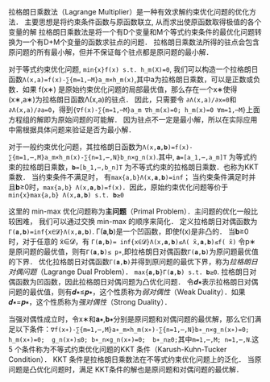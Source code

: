 拉格朗日乘数法（Lagrange Multiplier）是一种有效求解约束优化问题的优化方法． 主要思想是将约束条件函数与原函数联立, 从而求出使原函数取得极值的各个变量的解
拉格朗日乘数法是将一个有D个变量和M个等式约束条件的最优化问题转换为一个有D+M个变量的函数求驻点的问题． 拉格朗日乘数法所得的驻点会包含原问题的所有最小解，但并不保证每个驻点都是原问题的最小解．

对于等式约束优化问题, `min{x}f(x) s.t. h_m(X)=0`, 我们可以构造一个拉格朗日函数`Λ(x,a)=f(x)-∑{m=1,⋯M}a_m×h_m(x)`,其中a为拉格朗日乘数，可以是正数或负数．如果 f(x∗) 是原始约束优化问题的局部最优值，那么存在一个x∗使得(x∗,a∗)为拉格朗日函数Λ(x,a)的驻点． 因此，只需要令 `∂Λ(x,a)/∂x=0`和`∂Λ(x,a)/∂a=0`，得到`{∇f(x)-∑{m=1,⋯M}a_m ∇h_m(x)=0; h_m(x)=0 ∀m=1,⋯M}`上面方程组的解即为原始问题的可能解． 因为驻点不一定是最小解，所以在实际应用中需根据具体问题来验证是否为最小解．

对于一般约束优化问题，其拉格朗日函数为`Λ(x,𝐚,𝐛)=f(x)-∑{m=1,⋯,M}a_m×h_m(x)-∑{n=1,⋯,N}b_n×g_n(x)`.其中, `𝐚=[a_1,⋯,a_m]T` 为等式约束的拉格朗日乘数，`𝐛=[b_1,⋯,b_n]T` 为不等式约束的拉格朗日乘数．也称为KKT乘数．
当约束条件不满足时， 有`max{a,b}Λ(x,𝐚,𝐛)=inf`； 当约束条件满足时并且𝐛≥0时，`max{a,b} Λ(x,𝐚,𝐛)=f(x)`．因此，原始约束优化问题等价于`min{x}max{a,b} Λ(x,𝐚,𝐛) s.t. 𝐛≥0`

这里的 min-max 优化问题称为**主问题**（Primal Problem）．主问题的优化一般比较困难， 我们可以通过交换 min-max 的顺序来简化． 定义拉格朗日对偶函数为
`Γ(𝐚,𝐛)=inf{x∈𝓓}Λ(x,𝐚,𝐛)`.
Γ(𝐚,𝐛)是一个凹函数，即使f(x)是非凸的．
当𝐛≥0时，对于任意的 ̃x∈𝓓，有
`Γ(𝐚,𝐛)= inf{x∈𝓓}Λ(x,𝐚,𝐛)≤Λ( ̃x,𝐚,𝐛)≤f( ̃x)`
令p∗是原问题的最优值，则有`Γ(𝐚,𝐛)≤ p∗`,即拉格朗日对偶函数`Γ(𝐚,𝐛)`为原问题最优值的下界．
优化拉格朗日对偶函数`Γ(𝐚,𝐛)`并得到原问题的最优下界，称为*拉格朗日对偶问题*（Lagrange Dual Problem）．
`max{𝐚,𝐛}Γ(𝐚,𝐛) s.t. 𝐛≥0`. 
拉格朗日对偶函数为凹函数，因此拉格朗日对偶问题为凸优化问题．
令𝒅∗表示拉格朗日对偶问题的最优值，则有𝒅∗≤𝒑∗，这个性质称为*弱对偶性*（Weak Duality）．如果𝒅∗=𝒑∗，这个性质称为*强对偶性*（Strong Duality）．

当强对偶性成立时，令x∗和𝐚∗,𝐛∗分别是原问题和对偶问题的最优解，那么它们满足以下条件：```
∇f(x∗)-∑{m=1,⋯,M}a∗_m×h_m(x∗)-∑{n=1,⋯,N}b∗_n×g_n(x∗)=0; 
h_m(x∗)=0; 
g_n(x∗)≤0;
b∗_n×g_n(x∗)=0; 
b∗_n≥0; ```其中`m=1,⋯,M; n=1,⋯,N`.这 5 个条件称为不等式约束优化问题的KKT 条件（Karush-Kuhn-Tucker Condition）． KKT 条件是拉格朗日乘数法在不等式约束优化问题上的泛化． 当原问题是凸优化问题时，满足 KKT条件的解也是原问题和对偶问题的最优解．